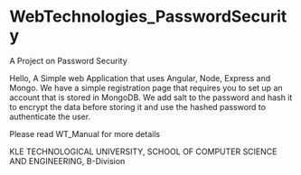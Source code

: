 # WebTechnologies_PasswordSecurity
A Project on Password Security

Hello,
A Simple web Application that uses Angular, Node, Express and Mongo. We have a simple registration page that requires you to set up an account that is stored in MongoDB. We add salt to the password and hash it to encrypt the data before storing it and use the hashed password to authenticate the user.

Please read WT_Manual for more details



KLE TECHNOLOGICAL UNIVERSITY,
SCHOOL OF COMPUTER SCIENCE AND ENGINEERING,
B-Division

